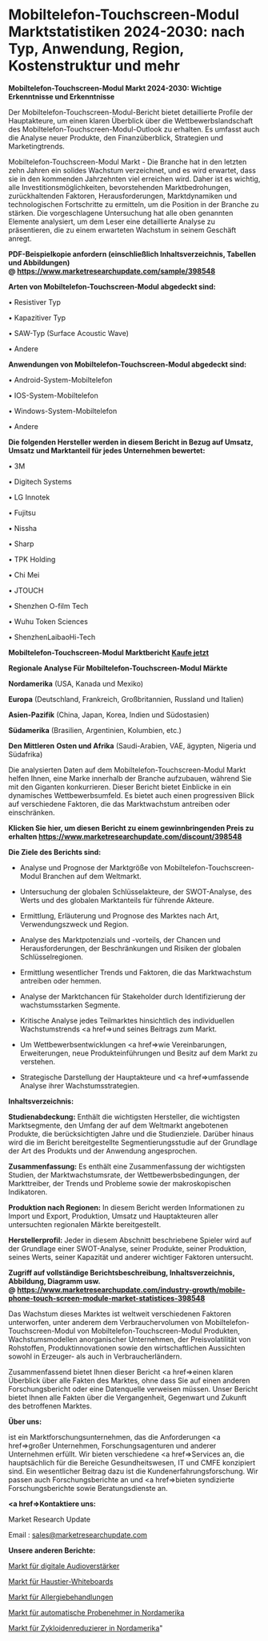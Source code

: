 # Mobiltelefon-Touchscreen-Modul Marktstatistiken 2024-2030: nach Typ, Anwendung, Region, Kostenstruktur und mehr

<strong>Mobiltelefon-Touchscreen-Modul Markt 2024-2030: Wichtige Erkenntnisse und Erkenntnisse</strong>

Der Mobiltelefon-Touchscreen-Modul-Bericht bietet detaillierte Profile der Hauptakteure, um einen klaren Überblick über die Wettbewerbslandschaft des Mobiltelefon-Touchscreen-Modul-Outlook zu erhalten. Es umfasst auch die Analyse neuer Produkte, den Finanzüberblick, Strategien und Marketingtrends.

Mobiltelefon-Touchscreen-Modul Markt - Die Branche hat in den letzten zehn Jahren ein solides Wachstum verzeichnet, und es wird erwartet, dass sie in den kommenden Jahrzehnten viel erreichen wird. Daher ist es wichtig, alle Investitionsmöglichkeiten, bevorstehenden Marktbedrohungen, zurückhaltenden Faktoren, Herausforderungen, Marktdynamiken und technologischen Fortschritte zu ermitteln, um die Position in der Branche zu stärken. Die vorgeschlagene Untersuchung hat alle oben genannten Elemente analysiert, um dem Leser eine detaillierte Analyse zu präsentieren, die zu einem erwarteten Wachstum in seinem Geschäft anregt.

<strong><b>PDF-Beispielkopie anfordern (einschließlich Inhaltsverzeichnis, Tabellen und Abbildungen) @ </b></strong><strong><a href=https://www.marketresearchupdate.com/sample/398548><strong>https://www.marketresearchupdate.com/sample/398548</u></a></strong></strong>

<strong>Arten von Mobiltelefon-Touchscreen-Modul abgedeckt sind:</strong>

• Resistiver Typ

• Kapazitiver Typ

• SAW-Typ (Surface Acoustic Wave)

• Andere

<strong>Anwendungen von Mobiltelefon-Touchscreen-Modul abgedeckt sind:</strong>

• Android-System-Mobiltelefon

• IOS-System-Mobiltelefon

• Windows-System-Mobiltelefon

• Andere

<strong>Die folgenden Hersteller werden in diesem Bericht in Bezug auf Umsatz, Umsatz und Marktanteil für jedes Unternehmen bewertet:</strong>

• 3M

• Digitech Systems

• LG Innotek

• Fujitsu

• Nissha

• Sharp

• TPK Holding

• Chi Mei

• JTOUCH

• Shenzhen O-film Tech

• Wuhu Token Sciences

• ShenzhenLaibaoHi-Tech

<strong>Mobiltelefon-Touchscreen-Modul Marktbericht <a href=https://www.marketresearchupdate.com/buynow/398548>Kaufe jetzt</a></strong>

<strong>Regionale Analyse Für Mobiltelefon-Touchscreen-Modul Märkte</strong>

<strong>Nordamerika</strong> (USA, Kanada und Mexiko)

<strong>Europa</strong> (Deutschland, Frankreich, Großbritannien, Russland und Italien)

<strong>Asien-Pazifik</strong> (China, Japan, Korea, Indien und Südostasien)

<strong>Südamerika</strong> (Brasilien, Argentinien, Kolumbien, etc.)

<strong>Den Mittleren</strong> <strong>Osten und Afrika</strong> (Saudi-Arabien, VAE, ägypten, Nigeria und Südafrika)

Die analysierten Daten auf dem Mobiltelefon-Touchscreen-Modul Markt helfen Ihnen, eine Marke innerhalb der Branche aufzubauen, während Sie mit den Giganten konkurrieren. Dieser Bericht bietet Einblicke in ein dynamisches Wettbewerbsumfeld. Es bietet auch einen progressiven Blick auf verschiedene Faktoren, die das Marktwachstum antreiben oder einschränken.

<strong>Klicken Sie hier, um diesen Bericht zu einem gewinnbringenden Preis zu erhalten
</strong><strong><a href=https://www.marketresearchupdate.com/discount/398548>https://www.marketresearchupdate.com/discount/398548</b></u></strong></a>

<strong>Die Ziele des Berichts sind:</strong>

- Analyse und Prognose der Marktgröße von Mobiltelefon-Touchscreen-Modul Branchen auf dem Weltmarkt.

- Untersuchung der globalen Schlüsselakteure, der SWOT-Analyse, des Werts und des globalen Marktanteils für führende Akteure.

- Ermittlung, Erläuterung und Prognose des Marktes nach Art, Verwendungszweck und Region.

- Analyse des Marktpotenzials und -vorteils, der Chancen und Herausforderungen, der Beschränkungen und Risiken der globalen Schlüsselregionen.

- Ermittlung wesentlicher Trends und Faktoren, die das Marktwachstum antreiben oder hemmen.

- Analyse der Marktchancen für Stakeholder durch Identifizierung der wachstumsstarken Segmente.

- Kritische Analyse jedes Teilmarktes hinsichtlich des individuellen Wachstumstrends <a href=>und</a> seines Beitrags zum Markt.

- Um Wettbewerbsentwicklungen <a href=>wie</a> Vereinbarungen, Erweiterungen, neue Produkteinführungen und Besitz auf dem Markt zu verstehen.

- Strategische Darstellung der Hauptakteure und <a href=>umfas</a>sende Analyse ihrer Wachstumsstrategien.

<strong>Inhaltsverzeichnis:</strong>

<strong>Studienabdeckung:</strong> Enthält die wichtigsten Hersteller, die wichtigsten Marktsegmente, den Umfang der auf dem Weltmarkt angebotenen Produkte, die berücksichtigten Jahre und die Studienziele. Darüber hinaus wird die im Bericht bereitgestellte Segmentierungsstudie auf der Grundlage der Art des Produkts und der Anwendung angesprochen.

<strong>Zusammenfassung:</strong> Es enthält eine Zusammenfassung der wichtigsten Studien, der Marktwachstumsrate, der Wettbewerbsbedingungen, der Markttreiber, der Trends und Probleme sowie der makroskopischen Indikatoren.

<strong>Produktion nach Regionen:</strong> In diesem Bericht werden Informationen zu Import und Export, Produktion, Umsatz und Hauptakteuren aller untersuchten regionalen Märkte bereitgestellt.

<strong>Herstellerprofil:</strong> Jeder in diesem Abschnitt beschriebene Spieler wird auf der Grundlage einer SWOT-Analyse, seiner Produkte, seiner Produktion, seines Werts, seiner Kapazität und anderer wichtiger Faktoren untersucht.

<strong><b>Zugriff auf vollständige Berichtsbeschreibung, Inhaltsverzeichnis, Abbildung, Diagramm usw. @ </b></strong><strong><a href=https://www.marketresearchupdate.com/industry-growth/mobile-phone-touch-screen-module-market-statistices-398548>https://www.marketresearchupdate.com/industry-growth/mobile-phone-touch-screen-module-market-statistices-398548</a></strong>

Das Wachstum dieses Marktes ist weltweit verschiedenen Faktoren unterworfen, unter anderem dem Verbrauchervolumen von Mobiltelefon-Touchscreen-Modul von Mobiltelefon-Touchscreen-Modul Produkten, Wachstumsmodellen anorganischer Unternehmen, der Preisvolatilität von Rohstoffen, Produktinnovationen sowie den wirtschaftlichen Aussichten sowohl in Erzeuger- als auch in Verbraucherländern.

Zusammenfassend bietet Ihnen dieser Bericht <a href=>einen</a> klaren Überblick über alle Fakten des Marktes, ohne dass Sie auf einen anderen Forschungsbericht oder eine Datenquelle verweisen müssen. Unser Bericht bietet Ihnen alle Fakten über die Vergangenheit, Gegenwart und Zukunft des betroffenen Marktes.

<strong>Über uns:</strong>

 ist ein Marktforschungsunternehmen, das die Anforderungen <a href=>großer</a> Unternehmen, Forschungsagenturen und anderer Unternehmen erfüllt. Wir bieten verschiedene <a href=>Services</a> an, die hauptsächlich für die Bereiche Gesundheitswesen, IT und CMFE konzipiert sind. Ein wesentlicher Beitrag dazu ist die Kundenerfahrungsforschung. Wir passen auch Forschungsberichte an und <a href=>bieten</a> syndizierte Forschungsberichte sowie Beratungsdienste an.

<strong><a href=>Kontaktiere uns:</a></strong>

Market Research Update

Email : sales@marketresearchupdate.com

<strong>Unsere anderen Berichte:</strong>

<a href=https://www.linkedin.com/pulse/digital-audio-amplifiers-market-opportunities>Markt für digitale Audioverstärker</a>

<a href=https://www.linkedin.com/pulse/pet-white-board-market-size-trends-consumption>Markt für Haustier-Whiteboards</a>

<a href=https://www.linkedin.com/pulse/allergy-treatment-market-outlooks-2023-size>Markt für Allergiebehandlungen</a>

<a href=https://www.linkedin.com/pulse/north-america-automatic-samplers-market-advancing-growth>Markt für automatische Probenehmer in Nordamerika</a>

<a href=https://www.linkedin.com/pulse/north-america-cycloid-reducer-market-size-share-trend>Markt für Zykloidenreduzierer in Nordamerika</a>"
